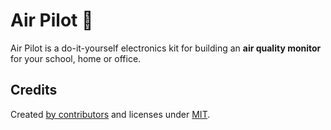 # Air Pilot 💨

Air Pilot is a do-it-yourself electronics kit for building an **air quality monitor** for your school, home or office.


## Credits

Created [by contributors](https://github.com/open-lv/air-pilot/graphs/contributors) and licenses under [MIT](https://opensource.org/licenses/MIT).